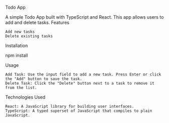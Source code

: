 Todo App

A simple Todo App built with TypeScript and React. This app allows users to add and delete tasks.
Features

    Add new tasks
    Delete existing tasks

Installation

npm install

Usage

    Add Task: Use the input field to add a new task. Press Enter or click the "Add" button to save the task.
    Delete Task: Click the "Delete" button next to a task to remove it from the list.

Technologies Used

    React: A JavaScript library for building user interfaces.
    TypeScript: A typed superset of JavaScript that compiles to plain JavaScript.